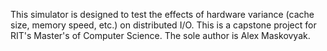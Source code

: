 This simulator is designed to test the effects of hardware variance (cache size, memory speed, etc.) on distributed I/O. This is a capstone project for RIT's Master's of Computer Science. The sole author is Alex Maskovyak.